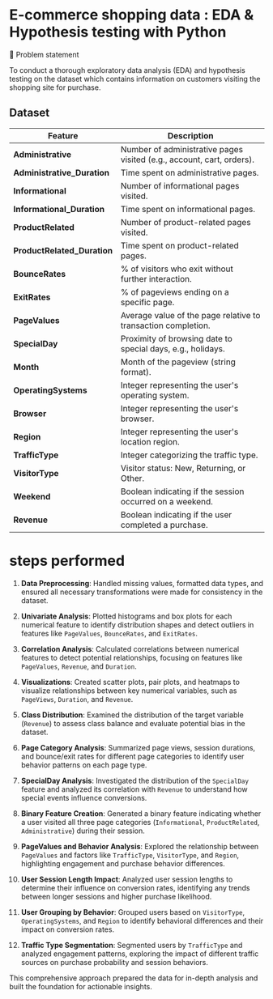 # E-commerce shopping data :  EDA & Hypothesis testing with Python

🎯 Problem statement

To conduct a thorough exploratory data analysis (EDA) and hypothesis testing on the dataset which contains information on customers visiting the shopping site for purchase.

## Dataset

| **Feature**                | **Description**                                                                 |
|----------------------------|---------------------------------------------------------------------------------|
| **Administrative**          | Number of administrative pages visited (e.g., account, cart, orders).            |
| **Administrative_Duration** | Time spent on administrative pages.                                              |
| **Informational**           | Number of informational pages visited.                                           |
| **Informational_Duration**  | Time spent on informational pages.                                               |
| **ProductRelated**          | Number of product-related pages visited.                                         |
| **ProductRelated_Duration** | Time spent on product-related pages.                                             |
| **BounceRates**             | % of visitors who exit without further interaction.                              |
| **ExitRates**               | % of pageviews ending on a specific page.                                         |
| **PageValues**              | Average value of the page relative to transaction completion.                    |
| **SpecialDay**              | Proximity of browsing date to special days, e.g., holidays.                      |
| **Month**                   | Month of the pageview (string format).                                           |
| **OperatingSystems**        | Integer representing the user's operating system.                                |
| **Browser**                 | Integer representing the user's browser.                                         |
| **Region**                  | Integer representing the user's location region.                                 |
| **TrafficType**             | Integer categorizing the traffic type.                                           |
| **VisitorType**             | Visitor status: New, Returning, or Other.                                        |
| **Weekend**                 | Boolean indicating if the session occurred on a weekend.                         |
| **Revenue**                 | Boolean indicating if the user completed a purchase.                             |

# steps performed

1. **Data Preprocessing**: Handled missing values, formatted data types, and ensured all necessary transformations were made for consistency in the dataset.

2. **Univariate Analysis**: Plotted histograms and box plots for each numerical feature to identify distribution shapes and detect outliers in features like `PageValues`, `BounceRates`, and `ExitRates`.

3. **Correlation Analysis**: Calculated correlations between numerical features to detect potential relationships, focusing on features like `PageValues`, `Revenue`, and `Duration`.

4. **Visualizations**: Created scatter plots, pair plots, and heatmaps to visualize relationships between key numerical variables, such as `PageViews`, `Duration`, and `Revenue`.

5. **Class Distribution**: Examined the distribution of the target variable (`Revenue`) to assess class balance and evaluate potential bias in the dataset.

6. **Page Category Analysis**: Summarized page views, session durations, and bounce/exit rates for different page categories to identify user behavior patterns on each page type.

7. **SpecialDay Analysis**: Investigated the distribution of the `SpecialDay` feature and analyzed its correlation with `Revenue` to understand how special events influence conversions.

8. **Binary Feature Creation**: Generated a binary feature indicating whether a user visited all three page categories (`Informational`, `ProductRelated`, `Administrative`) during their session.

9. **PageValues and Behavior Analysis**: Explored the relationship between `PageValues` and factors like `TrafficType`, `VisitorType`, and `Region`, highlighting engagement and purchase behavior differences.

10. **User Session Length Impact**: Analyzed user session lengths to determine their influence on conversion rates, identifying any trends between longer sessions and higher purchase likelihood.

11. **User Grouping by Behavior**: Grouped users based on `VisitorType`, `OperatingSystems`, and `Region` to identify behavioral differences and their impact on conversion rates.

12. **Traffic Type Segmentation**: Segmented users by `TrafficType` and analyzed engagement patterns, exploring the impact of different traffic sources on purchase probability and session behaviors.

This comprehensive approach prepared the data for in-depth analysis and built the foundation for actionable insights.
